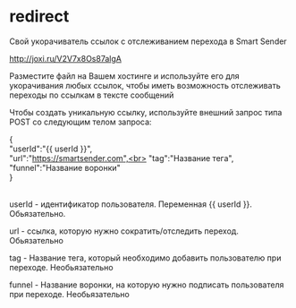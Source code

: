 # redirect
Свой укорачиватель ссылок с отслеживанием перехода в Smart Sender

http://joxi.ru/V2V7x8Os87algA


Разместите файл на Вашем хостинге и используйте его для укорачивания любых ссылок, чтобы иметь возможность отслеживать переходы по ссылкам в тексте сообщений


Чтобы создать уникальную ссылку, используйте внешний запрос типа POST со следующим телом запроса:

{<br>
"userId":"{{ userId }}",<br>
"url":"https://smartsender.com",<br>
"tag":"Название тега",<br>
"funnel":"Название воронки"<br>
}<br><br>

<p>
userId - идентификатор пользователя. Переменная {{ userId }}. Обьязательно.

url - ссылка, которую нужно сократить/отследить переход. Обьязательно

tag - Название тега, который необходимо добавить пользователю при переходе. Необьязательно

funnel - Название воронки, на которую нужно подписать пользователя при переходе. Необьязательно
</p>
